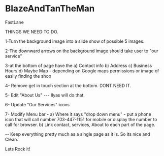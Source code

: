 # BlazeAndTanTheMan
FastLane

THINGS WE NEED TO DO.

1-Turn the background image into a slide show of possible 5 images.

2-The downward arrows on the background image should take user to "our service" 

3-at the bottom of page have the
   a) Contact info
   b) Address
   c) Business Hours
   d) Maybe Map - depending on Google maps permissions or image of easily finding the shop

4- Remove get in touch section at the bottom. DONT NEED IT. 

5- Edit "About Us" --- Ilyas will do that. 

6- Update "Our Services" icons

7- Modify Menu bar -
a) Where it says "drop down menu"  - put a phone icon that will call number 703-447-1151 for mobile or display the number to call for browser. 
b) Link contact, services, About to each part of the page. 

-- Keep everything pretty much as a single page as it is. So its nice and Clean.


Lets Rock it!

